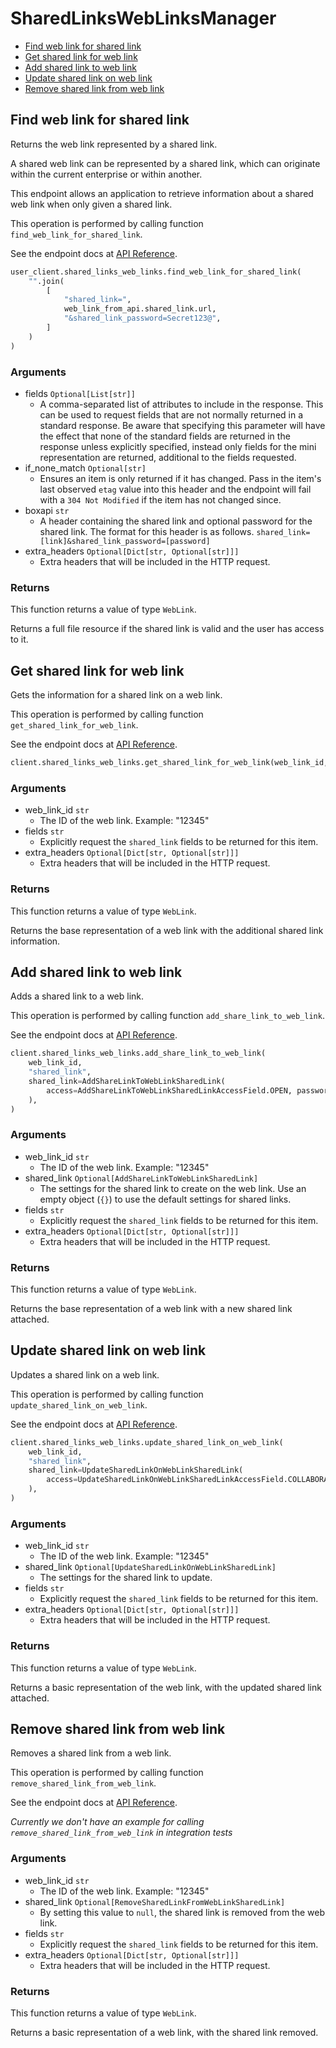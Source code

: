 # SharedLinksWebLinksManager

- [Find web link for shared link](#find-web-link-for-shared-link)
- [Get shared link for web link](#get-shared-link-for-web-link)
- [Add shared link to web link](#add-shared-link-to-web-link)
- [Update shared link on web link](#update-shared-link-on-web-link)
- [Remove shared link from web link](#remove-shared-link-from-web-link)

## Find web link for shared link

Returns the web link represented by a shared link.

A shared web link can be represented by a shared link,
which can originate within the current enterprise or within another.

This endpoint allows an application to retrieve information about a
shared web link when only given a shared link.

This operation is performed by calling function `find_web_link_for_shared_link`.

See the endpoint docs at
[API Reference](https://developer.box.com/reference/get-shared-items--web-links/).

<!-- sample get_shared_items#web_links -->

```python
user_client.shared_links_web_links.find_web_link_for_shared_link(
    "".join(
        [
            "shared_link=",
            web_link_from_api.shared_link.url,
            "&shared_link_password=Secret123@",
        ]
    )
)
```

### Arguments

- fields `Optional[List[str]]`
  - A comma-separated list of attributes to include in the response. This can be used to request fields that are not normally returned in a standard response. Be aware that specifying this parameter will have the effect that none of the standard fields are returned in the response unless explicitly specified, instead only fields for the mini representation are returned, additional to the fields requested.
- if_none_match `Optional[str]`
  - Ensures an item is only returned if it has changed. Pass in the item's last observed `etag` value into this header and the endpoint will fail with a `304 Not Modified` if the item has not changed since.
- boxapi `str`
  - A header containing the shared link and optional password for the shared link. The format for this header is as follows. `shared_link=[link]&shared_link_password=[password]`
- extra_headers `Optional[Dict[str, Optional[str]]]`
  - Extra headers that will be included in the HTTP request.

### Returns

This function returns a value of type `WebLink`.

Returns a full file resource if the shared link is valid and
the user has access to it.

## Get shared link for web link

Gets the information for a shared link on a web link.

This operation is performed by calling function `get_shared_link_for_web_link`.

See the endpoint docs at
[API Reference](https://developer.box.com/reference/get-web-links-id--get-shared-link/).

<!-- sample get_web_links_id#get_shared_link -->

```python
client.shared_links_web_links.get_shared_link_for_web_link(web_link_id, "shared_link")
```

### Arguments

- web_link_id `str`
  - The ID of the web link. Example: "12345"
- fields `str`
  - Explicitly request the `shared_link` fields to be returned for this item.
- extra_headers `Optional[Dict[str, Optional[str]]]`
  - Extra headers that will be included in the HTTP request.

### Returns

This function returns a value of type `WebLink`.

Returns the base representation of a web link with the
additional shared link information.

## Add shared link to web link

Adds a shared link to a web link.

This operation is performed by calling function `add_share_link_to_web_link`.

See the endpoint docs at
[API Reference](https://developer.box.com/reference/put-web-links-id--add-shared-link/).

<!-- sample put_web_links_id#add_shared_link -->

```python
client.shared_links_web_links.add_share_link_to_web_link(
    web_link_id,
    "shared_link",
    shared_link=AddShareLinkToWebLinkSharedLink(
        access=AddShareLinkToWebLinkSharedLinkAccessField.OPEN, password="Secret123@"
    ),
)
```

### Arguments

- web_link_id `str`
  - The ID of the web link. Example: "12345"
- shared_link `Optional[AddShareLinkToWebLinkSharedLink]`
  - The settings for the shared link to create on the web link. Use an empty object (`{}`) to use the default settings for shared links.
- fields `str`
  - Explicitly request the `shared_link` fields to be returned for this item.
- extra_headers `Optional[Dict[str, Optional[str]]]`
  - Extra headers that will be included in the HTTP request.

### Returns

This function returns a value of type `WebLink`.

Returns the base representation of a web link with a new shared
link attached.

## Update shared link on web link

Updates a shared link on a web link.

This operation is performed by calling function `update_shared_link_on_web_link`.

See the endpoint docs at
[API Reference](https://developer.box.com/reference/put-web-links-id--update-shared-link/).

<!-- sample put_web_links_id#update_shared_link -->

```python
client.shared_links_web_links.update_shared_link_on_web_link(
    web_link_id,
    "shared_link",
    shared_link=UpdateSharedLinkOnWebLinkSharedLink(
        access=UpdateSharedLinkOnWebLinkSharedLinkAccessField.COLLABORATORS
    ),
)
```

### Arguments

- web_link_id `str`
  - The ID of the web link. Example: "12345"
- shared_link `Optional[UpdateSharedLinkOnWebLinkSharedLink]`
  - The settings for the shared link to update.
- fields `str`
  - Explicitly request the `shared_link` fields to be returned for this item.
- extra_headers `Optional[Dict[str, Optional[str]]]`
  - Extra headers that will be included in the HTTP request.

### Returns

This function returns a value of type `WebLink`.

Returns a basic representation of the web link, with the updated shared
link attached.

## Remove shared link from web link

Removes a shared link from a web link.

This operation is performed by calling function `remove_shared_link_from_web_link`.

See the endpoint docs at
[API Reference](https://developer.box.com/reference/put-web-links-id--remove-shared-link/).

_Currently we don't have an example for calling `remove_shared_link_from_web_link` in integration tests_

### Arguments

- web_link_id `str`
  - The ID of the web link. Example: "12345"
- shared_link `Optional[RemoveSharedLinkFromWebLinkSharedLink]`
  - By setting this value to `null`, the shared link is removed from the web link.
- fields `str`
  - Explicitly request the `shared_link` fields to be returned for this item.
- extra_headers `Optional[Dict[str, Optional[str]]]`
  - Extra headers that will be included in the HTTP request.

### Returns

This function returns a value of type `WebLink`.

Returns a basic representation of a web link, with the
shared link removed.
